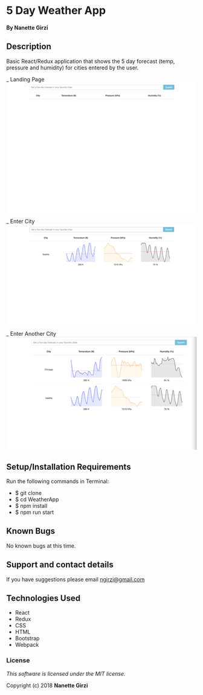 # 5 Day Weather App

#### By **Nanette Girzi**

## Description

Basic React/Redux application that shows the 5 day forecast (temp, pressure and humidity) for cities entered by the user.

_ Landing Page
![Home](src/img/landing.png)

_ Enter City
![Home](src/img/add-city.png)

_ Enter Another City
![Home](src/img/add-another-city.png)


## Setup/Installation Requirements

Run the following commands in Terminal:

* $ git clone
* $ cd WeatherApp
* $ npm install
* $ npm run start

## Known Bugs

No known bugs at this time.

## Support and contact details

If you have suggestions please email ngirzi@gmail.com

## Technologies Used

* React
* Redux
* CSS
* HTML
* Bootstrap
* Webpack


### License

*This software is licensed under the MIT license.*

Copyright (c) 2018 **Nanette Girzi**
